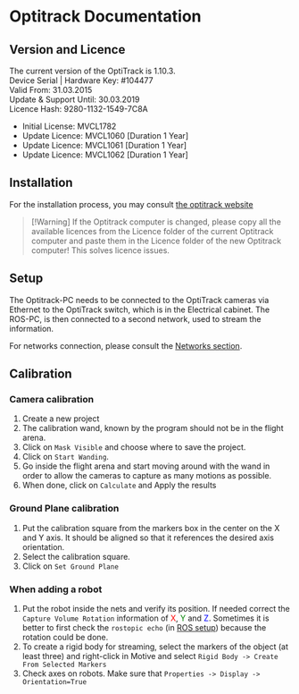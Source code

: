 # Optitrack Documentation

## Version and Licence
The current version of the OptiTrack is 1.10.3.  
Device Serial | Hardware Key: #104477  
Valid From: 31.03.2015  
Update & Support Until: 30.03.2019  
Licence Hash: 9280-1132-1549-7C8A  

* Initial License: MVCL1782
* Update Licence: MVCL1060 [Duration 1 Year]
* Update Licence: MVCL1061 [Duration 1 Year]
* Update Licence: MVCL1062 [Duration 1 Year]

## Installation
For the installation process, you may consult [the optitrack website](https://v22.wiki.optitrack.com/index.php?title=Installation_and_Activation)

>[!Warning] If the Optitrack computer is changed, please copy all the available licences from the Licence folder of the current Optitrack computer and paste them in the Licence folder of the new Optitrack computer! This solves licence issues.

## Setup
The Optitrack-PC needs to be connected to the OptiTrack cameras via Ethernet to the OptiTrack switch, which is in the Electrical cabinet. The ROS-PC, is then connected to a second network, used to stream the information.

For networks connection, please consult the [Networks section](/docs/aerolabNetworks/).

##  Calibration
### **Camera calibration**
1. Create a new project
2. The calibration wand, known by the program should not be in the flight arena.
3. Click on `Mask Visible` and choose where to save the project.
4. Click on `Start Wanding`.
5. Go inside the flight arena and start moving around with the wand in order to allow the cameras to capture as many motions as possible.
6. When done, click on `Calculate` and Apply the results

### **Ground Plane calibration**
1. Put the calibration square from the markers box in the center on the X and Y axis. It should be aligned so that it references the desired axis orientation.
2. Select the calibration square.
3. Click on `Set Ground Plane` 

### **When adding a robot**
1. Put the robot inside the nets and verify its position. If needed correct the `Capture Volume Rotation` information of <span style="color: red">X</span>, <span style="color: green">Y</span> and <span style="color: blue">Z</span>. Sometimes it is better to first check the `rostopic echo` (in [ROS setup](/docs/optitrack/optitrackToRos))  because the rotation could be done.
2. To create a rigid body for streaming, select the markers of the object (at least three) and right-click in Motive and select `Rigid Body -> Create From Selected Markers`
3. Check axes on robots. Make sure that `Properties -> Display -> Orientation=True`
